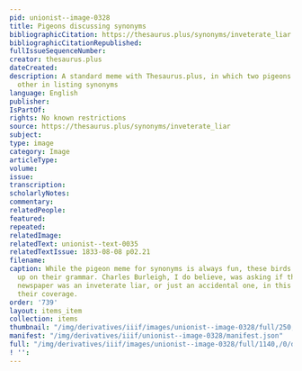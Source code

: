```yaml
---
pid: unionist--image-0328
title: Pigeons discussing synonyms
bibliographicCitation: https://thesaurus.plus/synonyms/inveterate_liar
bibliographicCitationRepublished: 
fullIssueSequenceNumber: 
creator: thesaurus.plus
dateCreated: 
description: A standard meme with Thesaurus.plus, in which two pigeons assist each
  other in listing synonyms
language: English
publisher: 
IsPartOf: 
rights: No known restrictions
source: https://thesaurus.plus/synonyms/inveterate_liar
subject: 
type: image
category: Image
articleType: 
volume: 
issue: 
transcription: 
scholarlyNotes: 
commentary: 
relatedPeople: 
featured: 
repeated: 
relatedImage: 
relatedText: unionist--text-0035
relatedTextIssue: 1833-08-08 p02.21
filename: 
caption: While the pigeon meme for synonyms is always fun, these birds need to brush
  up on their grammar. Charles Burleigh, I do believe, was asking if the Hartford
  newspaper was an inveterate liar, or just an accidental one, in this riposte to
  their coverage.
order: '739'
layout: items_item
collection: items
thumbnail: "/img/derivatives/iiif/images/unionist--image-0328/full/250,/0/default.jpg"
manifest: "/img/derivatives/iiif/unionist--image-0328/manifest.json"
full: "/img/derivatives/iiif/images/unionist--image-0328/full/1140,/0/default.jpg"
! '': 
---
```

